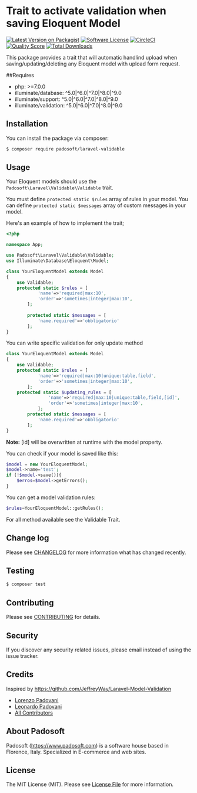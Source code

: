 # Trait to activate validation when saving Eloquent Model

[![Latest Version on Packagist](https://img.shields.io/packagist/v/padosoft/laravel-validable.svg?style=flat-square)](https://packagist.org/packages/padosoft/laravel-validable)
[![Software License](https://img.shields.io/badge/license-MIT-brightgreen.svg?style=flat-square)](LICENSE.md)
[![CircleCI](https://circleci.com/gh/padosoft/laravel-validable/tree/master.svg?style=svg)](https://circleci.com/gh/padosoft/laravel-settings/tree/master)
[![Quality Score](https://img.shields.io/scrutinizer/g/padosoft/laravel-validable.svg?style=flat-square)](https://scrutinizer-ci.com/g/padosoft/laravel-validable)
[![Total Downloads](https://img.shields.io/packagist/dt/padosoft/laravel-validable.svg?style=flat-square)](https://packagist.org/packages/padosoft/laravel-validable)

This package provides a trait that will automatic handlind upload when saving/updating/deleting any Eloquent model with upload form request.

##Requires
  
- php: >=7.0.0
- illuminate/database: ^5.0|^6.0|^7.0|^8.0|^9.0
- illuminate/support: ^5.0|^6.0|^7.0|^8.0|^9.0
- illuminate/validation: ^5.0|^6.0|^7.0|^8.0|^9.0
  
## Installation

You can install the package via composer:
``` bash
$ composer require padosoft/laravel-validable
```

## Usage

Your Eloquent models should use the `Padosoft\Laravel\Validable\Validable` trait.

You must define `protected static $rules`  array of rules in your model. 
You can define `protected static $messages`  array of custom messages in your model. 

Here's an example of how to implement the trait;

```php
<?php

namespace App;

use Padosoft\Laravel\Validable\Validable;
use Illuminate\Database\Eloquent\Model;

class YourEloquentModel extends Model
{
    use Validable;
    protected static $rules = [
            'name'=>'required|max:10',
            'order'=>'sometimes|integer|max:10',
        ];
    
        protected static $messages = [
            'name.required'=>'obbligatorio'
        ];
}
```
You can write specific validation for only update method
```php
class YourEloquentModel extends Model
{
    use Validable;
    protected static $rules = [
            'name'=>'required|max:10|unique:table,field',
            'order'=>'sometimes|integer|max:10',
        ];
    protected static $updating_rules = [
                'name'=>'required|max:10|unique:table,field,[id]',
                'order'=>'sometimes|integer|max:10',
            ];
        protected static $messages = [
            'name.required'=>'obbligatorio'
        ];
}
```
**Note:** [id] will be overwritten at runtime with the model property.

You can check if your model is saved like this:

```php
$model = new YourEloquentModel;
$model->name='test';
if (!$model->save()){
    $erros=$model->getErrors();
}
```
You can get a model validation rules:

```php
$rules=YourEloquentModel::getRules();
```

For all method available see the Validable Trait.

## Change log

Please see [CHANGELOG](CHANGELOG.md) for more information what has changed recently.

## Testing

``` bash
$ composer test
```

## Contributing

Please see [CONTRIBUTING](CONTRIBUTING.md) for details.

## Security

If you discover any security related issues, please email instead of using the issue tracker.

## Credits
Inspired by https://github.com/JeffreyWay/Laravel-Model-Validation
- [Lorenzo Padovani](https://github.com/lopadova)
- [Leonardo Padovani](https://github.com/leopado)
- [All Contributors](../../contributors)

## About Padosoft
Padosoft (https://www.padosoft.com) is a software house based in Florence, Italy. Specialized in E-commerce and web sites.

## License

The MIT License (MIT). Please see [License File](LICENSE.md) for more information.
